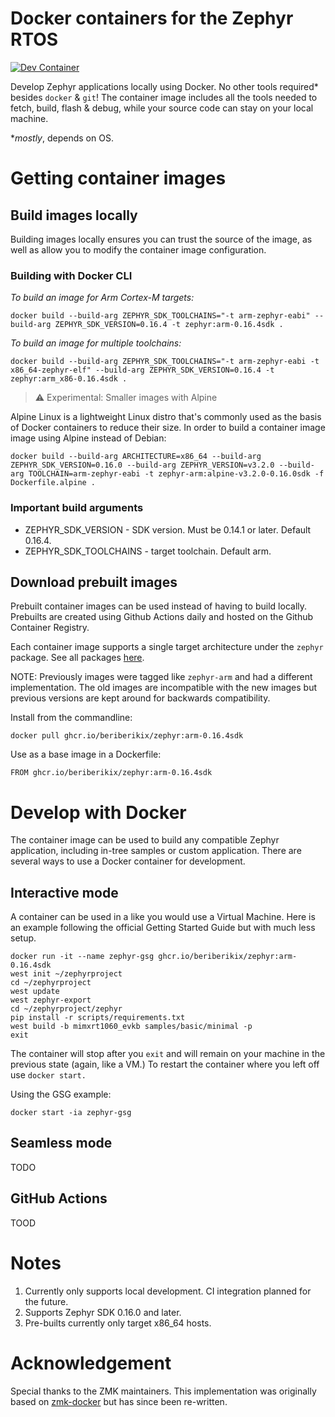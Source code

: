 # Docker containers for the Zephyr RTOS

[![Dev Container](https://github.com/beriberikix/zephyr-docker/actions/workflows/docker-publish.yml/badge.svg)](https://github.com/beriberikix/zephyr-docker/actions/workflows/docker-publish.yml)

Develop Zephyr applications locally using Docker. No other tools required* besides `docker` & `git`! The container image includes all the tools needed to fetch, build, flash & debug, while your source code can stay on your local machine.

*_mostly_, depends on OS.

# Getting container images

## Build images locally

Building images locally ensures you can trust the source of the image, as well as allow you to modify the container image configuration.

### Building with Docker CLI

_To build an image for Arm Cortex-M targets:_

```
docker build --build-arg ZEPHYR_SDK_TOOLCHAINS="-t arm-zephyr-eabi" --build-arg ZEPHYR_SDK_VERSION=0.16.4 -t zephyr:arm-0.16.4sdk .
```

_To build an image for multiple toolchains:_

```
docker build --build-arg ZEPHYR_SDK_TOOLCHAINS="-t arm-zephyr-eabi -t x86_64-zephyr-elf" --build-arg ZEPHYR_SDK_VERSION=0.16.4 -t zephyr:arm_x86-0.16.4sdk .
```

> :warning: Experimental: Smaller images with Alpine

Alpine Linux is a lightweight Linux distro that's commonly used as the basis of Docker containers to reduce their size. In order to build a container image image using Alpine instead of Debian:

```
docker build --build-arg ARCHITECTURE=x86_64 --build-arg ZEPHYR_SDK_VERSION=0.16.0 --build-arg ZEPHYR_VERSION=v3.2.0 --build-arg TOOLCHAIN=arm-zephyr-eabi -t zephyr-arm:alpine-v3.2.0-0.16.0sdk -f Dockerfile.alpine .
```

### Important build arguments

* ZEPHYR_SDK_VERSION - SDK version. Must be 0.14.1 or later. Default 0.16.4.
* ZEPHYR_SDK_TOOLCHAINS - target toolchain. Default arm.

## Download prebuilt images

Prebuilt container images can be used instead of having to build locally. Prebuilts are created using Github Actions daily and hosted on the Github Container Registry.

Each container image supports a single target architecture under the `zephyr` package. See all packages [here](https://github.com/beriberikix/zephyr-docker/pkgs/container/zephyr).

NOTE: Previously images were tagged like `zephyr-arm` and had a different implementation. The old images are incompatible with the new images but previous versions are kept around for backwards compatibility.

Install from the commandline:

```
docker pull ghcr.io/beriberikix/zephyr:arm-0.16.4sdk
```

Use as a base image in a Dockerfile:

```
FROM ghcr.io/beriberikix/zephyr:arm-0.16.4sdk
```

# Develop with Docker

The container image can be used to build any compatible Zephyr application, including in-tree samples or custom application. There are several ways to use a Docker container for development.

## Interactive mode

A container can be used in a like you would use a Virtual Machine. Here is an example following the official Getting Started Guide but with much less setup.

```
docker run -it --name zephyr-gsg ghcr.io/beriberikix/zephyr:arm-0.16.4sdk
west init ~/zephyrproject
cd ~/zephyrproject
west update
west zephyr-export
cd ~/zephyrproject/zephyr
pip install -r scripts/requirements.txt
west build -b mimxrt1060_evkb samples/basic/minimal -p
exit
```

The container will stop after you `exit` and will remain on your machine in the previous state (again, like a VM.) To restart the container where you left off use `docker start.`

Using the GSG example:

```
docker start -ia zephyr-gsg
```
## Seamless mode

TODO

## GitHub Actions

TOOD

# Notes

1. Currently only supports local development. CI integration planned for the future.
2. Supports Zephyr SDK 0.16.0 and later.
3. Pre-builts currently only target x86_64 hosts.

# Acknowledgement

Special thanks to the ZMK maintainers. This implementation was originally based on [zmk-docker](https://github.com/zmkfirmware/zmk-docker) but has since been re-written.
